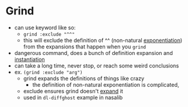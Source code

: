 Grind
=====
- can use keyword like so:
	- `grind :exclude "^^"`
  - this will exclude the definition of ^^ (non-natural [exponentiation](https://github.com/n-crespo/NASA-2023/blob/master/exponentiation.md)) from the expansions that happen when you `grind`
- dangerous command, does a bunch of definition expansion and [instantiation](https://github.com/n-crespo/NASA-2023/blob/master/pages/instantiation.md)
- can take a long time, never stop, or reach some weird conclusions
- ex. `(grind :exclude "arg")`
	- grind expands the definitions of things like crazy
		- the definition of non-natural exponentiation is complicated,
    - exclude ensures grind doesn't [expand](https://github.com/n-crespo/NASA-2023/blob/master/pages/expand.md) it
	- used in `dl-diffghost` example in nasalib
